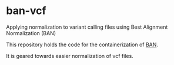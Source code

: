 # ban-vcf
Applying normalization to variant calling files using Best Alignment Normalization (BAN)

This repository holds the code for the containerization of [BAN](https://sites.google.com/site/banadf16/).

It is geared towards easier normalization of vcf files.
